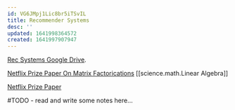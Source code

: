 ```yaml
---
id: VG6JMpj1Lic8br5iTSvIL
title: Recommender Systems
desc: ''
updated: 1641998364572
created: 1641997907947
---
```



[Rec Systems Google Drive](https://drive.google.com/open?id=0B-C_0LZtyGcNR3RMTlFVVGRKWEE&resourcekey=0-zkpm-R4LmO8XCchjdcEMHA&authuser=stefanvpetrov%40gmail.com&usp=drive_fs).

[Netflix Prize Paper On Matrix Factorications]()
[[science.math.Linear Algebra]]

[Netflix Prize Paper](https://drive.google.com/open?id=1AqarZQOZgrcYehme3JzL4pCV_IAQhn_E&authuser=stefanvpetrov%40gmail.com&usp=drive_fs)

#TODO - read and write some notes here...